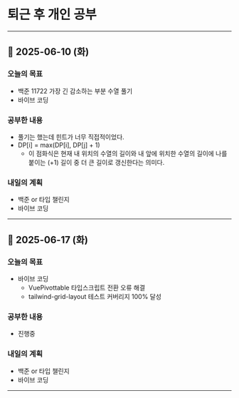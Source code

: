 # 퇴근 후 개인 공부

---

## 📅 2025-06-10 (화)

### 오늘의 목표

- 백준 11722 가장 긴 감소하는 부분 수열 풀기
- 바이브 코딩

### 공부한 내용

- 풀기는 했는데 힌트가 너무 직접적이었다.
- DP[i] = max(DP[i], DP[j] + 1)
  - 이 점화식은 현재 내 위치의 수열의 길이와 내 앞에 위치한 수열의 길이에 나를 붙이는 (+1) 길이 중 더 큰 길이로 갱신한다는 의미다.

### 내일의 계획

- 백준 or 타입 챌린지
- 바이브 코딩

---

## 📅 2025-06-17 (화)

### 오늘의 목표

- 바이브 코딩
  - VuePivottable 타입스크립트 전환 오류 해결
  - tailwind-grid-layout 테스트 커버리지 100% 달성

### 공부한 내용

- 진행중

### 내일의 계획

- 백준 or 타입 챌린지
- 바이브 코딩

---
